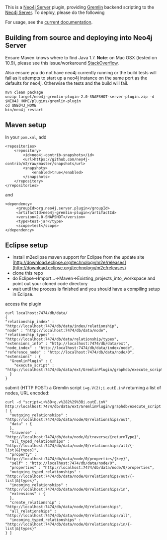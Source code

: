 This is a [Neo4j Server](http://neo4j.org/download) plugin, providing [Gremlin](http://gremlin.tinkerpop.com) backend scripting to the [Neo4j Server](http://neo4j.org). To deploy, please do the following

For usage, see the [current documentation](http://neo4j-contrib.github.io/gremlin-plugin/).

Building from source and deploying into Neo4j Server
-----------------------------------------------------

Ensure Maven knows where to find Java 1.7. **Note**: on Mac OSX (tested on 10.9), please see this issue/workaround [StackOverflow](http://stackoverflow.com/questions/17824889/how-to-force-maven-3-1-to-use-right-version-of-java-on-mac-os-8-10).

Also ensure you do not have neo4j currently running or the build tests will fail as it attempts to start up a neo4j instance on the same port as the defaults for neo4j. Otherwise the tests and the build will fail.

    mvn clean package
    unzip target/neo4j-gremlin-plugin-2.0-SNAPSHOT-server-plugin.zip -d $NEO4J_HOME/plugins/gremlin-plugin
    cd $NEO4J_HOME
    bin/neo4j restart

Maven setup
-----------

In your `pom.xml`, add    

    <repositories>
        <repository>
            <id>neo4j-contrib-snapshots</id>
            <url>https://github.com/neo4j-contrib/m2/raw/master/snapshots/url>
            <snapshots>
                <enabled>true</enabled>
            </snapshots>
        </repository>
    </repositories>

and

    <dependency>
         <groupId>org.neo4j.server.plugin</groupId>
         <artifactId>neo4j-gremlin-plugin</artifactId>
         <version>2.0-SNAPSHOT</version>
         <type>test-jar</type>
         <scope>test</scope>
    </dependency>


    
Eclipse setup
-------------

* Install m2eclipse maven support for Eclipse from the update site [http://download.eclipse.org/technology/m2e/releases](http://download.eclipse.org/technology/m2e/releases)
* clone this repo
* do Eclipse->Import...->Maven->Existing_projects_into_workspace and point out your cloned code directory
* wait until the process is finished and you should have a compiling setup in Eclipse.
  
    
access the plugin

    curl localhost:7474/db/data/
    {
    "relationship_index" : "http://localhost:7474/db/data/index/relationship",
    "node" : "http://localhost:7474/db/data/node",
    "relationship_types" : "http://localhost:7474/db/data/relationship/types",
    "extensions_info" : "http://localhost:7474/db/data/ext",
    "node_index" : "http://localhost:7474/db/data/index/node",
    "reference_node" : "http://localhost:7474/db/data/node/0",
    "extensions" : {
      "GremlinPlugin" : {
        "execute_script" : "http://localhost:7474/db/data/ext/GremlinPlugin/graphdb/execute_script"
      }
    }


submit (HTTP POST) a Gremlin script `i=g.V(2);i.outE.inV` returning a list of nodes, URL encoded:

    curl -d "script=i+%3D+g.v%282%29%3Bi.outE.inV" http://localhost:7474/db/data/ext/GremlinPlugin/graphdb/execute_script
    [ {
      "outgoing_relationships" : "http://localhost:7474/db/data/node/0/relationships/out",
      "data" : {
      },
      "traverse" : "http://localhost:7474/db/data/node/0/traverse/{returnType}",
      "all_typed_relationships" : "http://localhost:7474/db/data/node/0/relationships/all/{-list|&|types}",
      "property" : "http://localhost:7474/db/data/node/0/properties/{key}",
      "self" : "http://localhost:7474/db/data/node/0",
      "properties" : "http://localhost:7474/db/data/node/0/properties",
      "outgoing_typed_relationships" : "http://localhost:7474/db/data/node/0/relationships/out/{-list|&|types}",
      "incoming_relationships" : "http://localhost:7474/db/data/node/0/relationships/in",
      "extensions" : {
      },
      "create_relationship" : "http://localhost:7474/db/data/node/0/relationships",
      "all_relationships" : "http://localhost:7474/db/data/node/0/relationships/all",
      "incoming_typed_relationships" : "http://localhost:7474/db/data/node/0/relationships/in/{-list|&|types}"
    } ]
